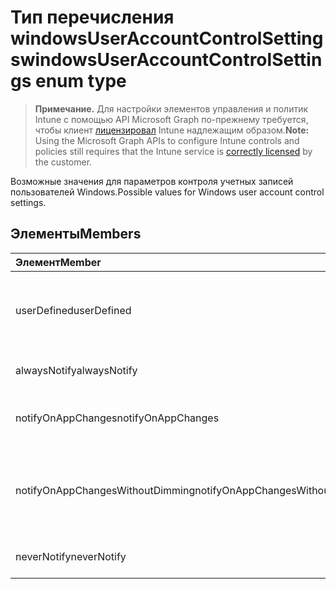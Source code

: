 # <a name="windowsuseraccountcontrolsettings-enum-type"></a><span data-ttu-id="69cf2-101">Тип перечисления windowsUserAccountControlSettings</span><span class="sxs-lookup"><span data-stu-id="69cf2-101">windowsUserAccountControlSettings enum type</span></span>

> <span data-ttu-id="69cf2-102">**Примечание.** Для настройки элементов управления и политик Intune с помощью API Microsoft Graph по-прежнему требуется, чтобы клиент [лицензировал](https://go.microsoft.com/fwlink/?linkid=839381) Intune надлежащим образом.</span><span class="sxs-lookup"><span data-stu-id="69cf2-102">**Note:** Using the Microsoft Graph APIs to configure Intune controls and policies still requires that the Intune service is [correctly licensed](https://go.microsoft.com/fwlink/?linkid=839381) by the customer.</span></span>

<span data-ttu-id="69cf2-103">Возможные значения для параметров контроля учетных записей пользователей Windows.</span><span class="sxs-lookup"><span data-stu-id="69cf2-103">Possible values for Windows user account control settings.</span></span>
## <a name="members"></a><span data-ttu-id="69cf2-104">Элементы</span><span class="sxs-lookup"><span data-stu-id="69cf2-104">Members</span></span>
|<span data-ttu-id="69cf2-105">Элемент</span><span class="sxs-lookup"><span data-stu-id="69cf2-105">Member</span></span>|<span data-ttu-id="69cf2-106">Значение</span><span class="sxs-lookup"><span data-stu-id="69cf2-106">Value</span></span>|<span data-ttu-id="69cf2-107">Описание</span><span class="sxs-lookup"><span data-stu-id="69cf2-107">Description</span></span>|
|:---|:---|:---|
|<span data-ttu-id="69cf2-108">userDefined</span><span class="sxs-lookup"><span data-stu-id="69cf2-108">userDefined</span></span>|<span data-ttu-id="69cf2-109">0</span><span class="sxs-lookup"><span data-stu-id="69cf2-109">0</span></span>|<span data-ttu-id="69cf2-110">User Defined, значение по умолчанию, без цели.</span><span class="sxs-lookup"><span data-stu-id="69cf2-110">User Defined, default value, no intent.</span></span>|
|<span data-ttu-id="69cf2-111">alwaysNotify</span><span class="sxs-lookup"><span data-stu-id="69cf2-111">alwaysNotify</span></span>|<span data-ttu-id="69cf2-112">1</span><span class="sxs-lookup"><span data-stu-id="69cf2-112">1</span></span>|<span data-ttu-id="69cf2-113">Всегда уведомите.</span><span class="sxs-lookup"><span data-stu-id="69cf2-113">Always notify.</span></span>|
|<span data-ttu-id="69cf2-114">notifyOnAppChanges</span><span class="sxs-lookup"><span data-stu-id="69cf2-114">notifyOnAppChanges</span></span>|<span data-ttu-id="69cf2-115">2</span><span class="sxs-lookup"><span data-stu-id="69cf2-115">2</span></span>|<span data-ttu-id="69cf2-116">Уведомление об изменениях приложения.</span><span class="sxs-lookup"><span data-stu-id="69cf2-116">Notify on app changes.</span></span>|
|<span data-ttu-id="69cf2-117">notifyOnAppChangesWithoutDimming</span><span class="sxs-lookup"><span data-stu-id="69cf2-117">notifyOnAppChangesWithoutDimming</span></span>|<span data-ttu-id="69cf2-118">3</span><span class="sxs-lookup"><span data-stu-id="69cf2-118">3</span></span>|<span data-ttu-id="69cf2-119">Уведомления на изменения в приложении без затемнение рабочего стола.</span><span class="sxs-lookup"><span data-stu-id="69cf2-119">Notify on app changes without dimming desktop.</span></span>|
|<span data-ttu-id="69cf2-120">neverNotify</span><span class="sxs-lookup"><span data-stu-id="69cf2-120">neverNotify</span></span>|<span data-ttu-id="69cf2-121">4</span><span class="sxs-lookup"><span data-stu-id="69cf2-121">4</span></span>|<span data-ttu-id="69cf2-122">Никогда не уведомлять.</span><span class="sxs-lookup"><span data-stu-id="69cf2-122">Never notify.</span></span>|



